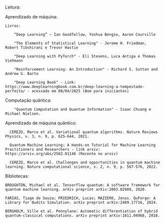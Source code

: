 Leitura:

  Aprendizado de máquina:
  
    Livros:
    
        “Deep Learning” – Ian Goodfellow, Yoshua Bengio, Aaron Courville
        
        "The Elements of Statistical Learning" - Jerome H. Friedman, Robert Tibshirani e Trevor Hastie
        
        "Deep Learning with PyTorch" - Eli Stevens, Luca Antiga e Thomas Viehmann
        
        "Reinforcement Learning: An Introduction" - Richard S. Sutton and Andrew G. Barto
        
        "Deep Learning Book" - Link: https://www.deeplearningbook.com.br/deep-learning-a-tempestade-perfeita/ - acessado em 08/04/2025 (Bom para iniciantes)
        
  Computação quântica:
  
        "Quantum Computation and Quantum Information" - Isaac Chuang e Michael Nielsen.
        
  Aprendizado de máquina quântico:
  
      CEREZO, Marco et al. Variational quantum algorithms. Nature Reviews Physics, v. 3, n. 9, p. 625-644, 2021.
      
      Quantum Machine Learning: A Hands-on Tutorial for Machine Learning Practitioners and Researchers - link arxiv: https://arxiv.org/abs/2502.01146 (Recente no arxiv)
      
      CEREZO, Marco et al. Challenges and opportunities in quantum machine learning. Nature computational science, v. 2, n. 9, p. 567-576, 2022.
      
  Bibliotecas:
  
    BROUGHTON, Michael et al. Tensorflow quantum: A software framework for quantum machine learning. arXiv preprint arXiv:2003.02989, 2020.
    
    FARIAS, Tiago de Souza; FRIEDRICH, Lucas; MAZIERO, Jonas. QuForge: A Library for Qudits Simulation. arXiv preprint arXiv:2409.17716, 2024.
    
    BERGHOLM, Ville et al. Pennylane: Automatic differentiation of hybrid quantum-classical computations. arXiv preprint arXiv:1811.04968, 2018.
      
  
